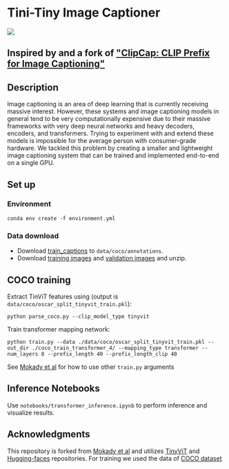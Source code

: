 # Tini-Tiny Image Captioner

<a href="https://opensource.org/licenses/MIT"><img src="https://img.shields.io/badge/License-MIT-yellow.svg"></a>   

## Inspired by and a fork of ["ClipCap: CLIP Prefix for Image Captioning"](https://arxiv.org/abs/2111.09734)

## Description
Image captioning is an area of deep learning that is currently receiving massive interest. However, these systems and image captioning models in general tend to be very computationally expensive due to their massive frameworks with very deep neural networks and heavy decoders, encoders, and transformers. Trying to experiment with and extend these models is impossible for the average person with consumer-grade hardware. We tackled this problem by creating a smaller and lightweight image captioning system that can be trained and implemented end-to-end on a single GPU.

## Set up
### Environment
```
conda env create -f environment.yml
```
### Data download
- Download [train_captions](https://drive.google.com/file/d/1D3EzUK1d1lNhD2hAvRiKPThidiVbP2K_/view?usp=sharing) to `data/coco/annotations`.
- Download [training images](http://images.cocodataset.org/zips/train2014.zip) and [validation images](http://images.cocodataset.org/zips/val2014.zip) and unzip.

## COCO training
Extract TinViT features using (output is `data/coco/oscar_split_tinyvit_train.pkl`):
```
python parse_coco.py --clip_model_type tinyvit
```

Train transformer mapping network:
```
python train.py --data ./data/coco/oscar_split_tinyvit_train.pkl --out_dir ./coco_train_transformer_4/ --mapping_type transformer --num_layers 8 --prefix_length 40 --prefix_length_clip 40
```
See [Mokady et al](https://github.com/rmokady/CLIP_prefix_caption) for how to use other `train.py` arguments

## Inference Notebooks
Use `notebooks/transformer_inference.ipynb` to perform inference and visualize results.

## Acknowledgments
This repository is forked from [Mokady et al](https://github.com/rmokady/CLIP_prefix_caption) and utilizes [TinyViT](https://github.com/microsoft/Cream/tree/main/TinyViT) and [Hugging-faces](https://github.com/huggingface/transformers) repositories.
For training we used the data of [COCO dataset](https://cocodataset.org/#home)